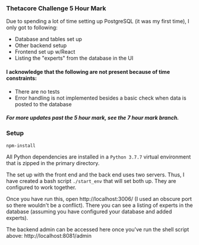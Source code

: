 ### Thetacore Challenge 5 Hour Mark

Due to spending a lot of time setting up PostgreSQL (it was my first time), I only got to following:
- Database and tables set up
- Other backend setup
- Frontend set up w/React
- Listing the "experts" from the database in the UI

#### I acknowledge that the following are not present because of time constraints:
- There are no tests
- Error handling is not implemented besides a basic check when data is posted to the database

##### For more updates past the 5 hour mark, see the 7 hour mark branch.

### Setup

`npm-install`

All Python dependencies are installed in a `Python 3.7.7` virtual environment that is zipped in the primary directory. 

The set up with the front end and the back end uses two servers. Thus, I have created a bash script `./start_env` that will set both up. They are configured to work together.

Once you have run this, open http://localhost:3006/ (I used an obscure port so there wouldn't be a conflict). There you can see a listing of experts in the database (assuming you have configured your database and added experts).

The backend admin can be accessed here once you've run the shell script above: http://localhost:8081/admin
